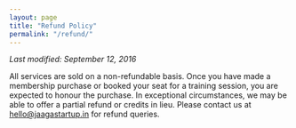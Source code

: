 ```yaml
---
layout: page
title: "Refund Policy"
permalink: "/refund/"
---
```


_Last modified: September 12, 2016_

All services are sold on a non-refundable basis. Once you have made a membership purchase or booked your seat for a training session, you are expected to honour the purchase. In exceptional circumstances, we may be able to offer a partial refund or credits in lieu. Please contact us at hello@jaagastartup.in for refund queries.
